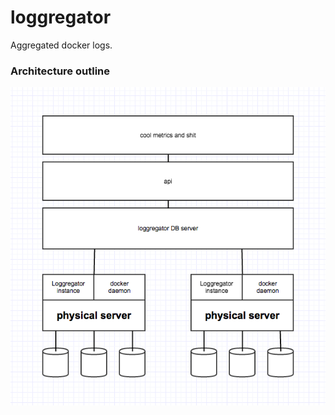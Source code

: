# loggregator
Aggregated docker logs.


### Architecture outline
![dat dere architecture](architecture.png)
